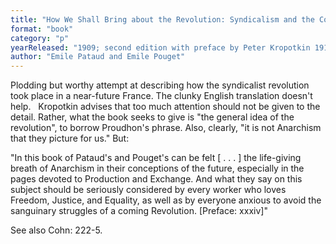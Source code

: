 ```yaml
---
title: "How We Shall Bring about the Revolution: Syndicalism and the Co-operative Commonwealth (original title Comment nous ferons la Révolution)"
format: "book"
category: "p"
yearReleased: "1909; second edition with preface by Peter Kropotkin 1911"
author: "Emile Pataud and Emile Pouget"
---
```

Plodding but worthy  attempt at describing how the syndicalist revolution took place in a near-future  France. The clunky English translation doesn't help.
 
Kropotkin advises that too much attention should not be given to the detail.  Rather, what the book seeks to give is "the general idea of the revolution", to  borrow Proudhon's phrase. Also, clearly, "it is not Anarchism that they picture  for us." But:

"In this book of Pataud's and Pouget's can be felt [ . . . ] the life-giving breath of  Anarchism in their conceptions of the future, especially in the pages  devoted to Production and Exchange. And what they say on this subject should  be seriously considered by every worker who loves Freedom, Justice, and  Equality, as well as by everyone anxious to avoid the sanguinary struggles  of a coming Revolution. [Preface: xxxiv]"
 
See  also Cohn: 222-5.   
